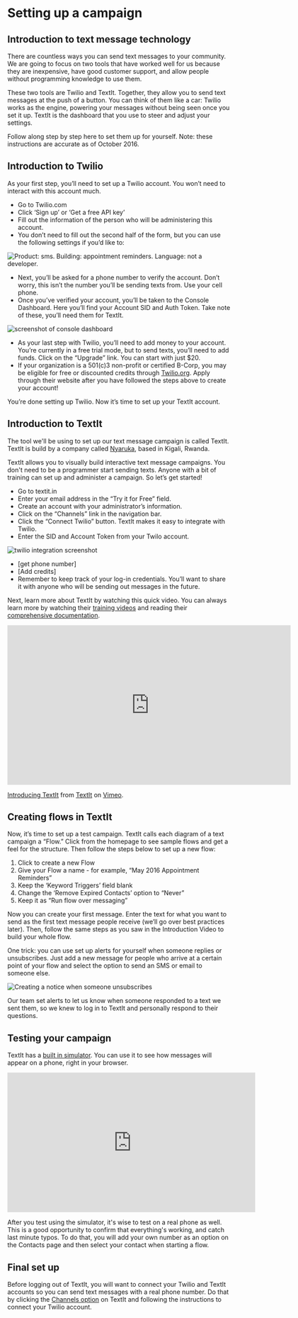 # Setting up a campaign

## Introduction to text message technology

There are countless ways you can send text messages to your community. We are going to focus on two tools that have worked well for us because they are inexpensive, have good customer support, and allow people without programming knowledge to use them. 

These two tools are Twilio and TextIt. Together, they allow you to send text messages at the push of a button. You can think of them like a car: Twilio works as the engine, powering your messages without being seen once you set it up. TextIt is the dashboard that you use to steer and adjust your settings.

Follow along step by step here to set them up for yourself. Note: these instructions are accurate as of October 2016.

## Introduction to Twilio

As your first step, you’ll need to set up a Twilio account. You won’t need to interact with this account much.

- Go to Twilio.com
- Click ‘Sign up’ or ‘Get a free API key’
- Fill out the information of the person who will be administering this account.
- You don’t need to fill out the second half of the form, but you can use the following settings if you’d like to:

![Product: sms. Building: appointment reminders. Language: not a developer.](/img/twilio_signup.png)

- Next, you’ll be asked for a phone number to verify the account. Don’t worry, this isn’t the number you’ll be sending texts from. Use your cell phone.
- Once you’ve verified your account, you’ll be taken to the Console Dashboard. Here you’ll find your Account SID and Auth Token. Take note of these, you’ll need them for TextIt.

![screenshot of console dashboard](/img/twilio_tokens.png)

- As your last step with Twilio, you’ll need to add money to your account. You’re currently in a free trial mode, but to send texts, you’ll need to add funds. Click on the “Upgrade” link. You can start with just $20.
- If your organization is a 501(c)3 non-profit or certified B-Corp, you may be eligible for free or discounted credits through [Twilio.org](https://www.twilio.org/). Apply through their website after you have followed the steps above to create your account! 

You’re done setting up Twilio. Now it’s time to set up your TextIt account.

## Introduction to TextIt

The tool we'll be using to set up our text message campaign is called TextIt. TextIt is build by a company called [Nyaruka](http://nyaruka.com/), based in Kigali, Rwanda.

TextIt allows you to visually build interactive text message campaigns. You don't need to be a programmer start sending texts. Anyone with a bit of training can set up and administer a campaign. So let’s get started!

- Go to textit.in
- Enter your email address in the “Try it for Free” field. 
- Create an account with your administrator’s information.
- Click on the “Channels” link in the navigation bar.
- Click the “Connect Twilio” button. TextIt makes it easy to integrate with Twilio.
- Enter the SID and Account Token from your Twilo account.

![twilio integration screenshot](/img/textit_token.png)

- [get phone number]
- [Add credits]
- Remember to keep track of your log-in credentials. You’ll want to share it with anyone who will be sending out messages in the future.


Next, learn more about TextIt by watching this quick video. You can always learn more by watching their [training videos](http://textit.in/video/) and reading their [comprehensive documentation](http://docs.textit.in/).

<iframe src="https://player.vimeo.com/video/72253940" width="640" height="360" frameborder="0" webkitallowfullscreen="" mozallowfullscreen="" allowfullscreen=""></iframe>

[Introducing TextIt](https://vimeo.com/72253940) from [TextIt](https://vimeo.com/textitin) on [Vimeo](https://vimeo.com).

## Creating flows in TextIt

Now, it’s time to set up a test campaign. TextIt calls each diagram of a text campaign a “Flow.” Click from the homepage to see sample flows and get a feel for the structure. Then follow the steps below to set up a new flow:

1. Click to create a new Flow
2. Give your Flow a name - for example, “May 2016 Appointment Reminders” 
3. Keep the ‘Keyword Triggers’ field blank 
4. Change the ‘Remove Expired Contacts’ option to “Never” 
5. Keep it as “Run flow over messaging”

Now you can create your first message. Enter the text for what you want to send as the first text message people receive (we’ll go over best practices later). Then, follow the same steps as you saw in the Introduction Video to build your whole flow.

One trick: you can use set up alerts for yourself when someone replies or unsubscribes. Just add a new message for people who arrive at a certain point of your flow and select the option to send an SMS or email to someone else.

![Creating a notice when someone unsubscribes](/img/setup_unsubscribe-notice.png)

Our team set alerts to let us know when someone responded to a text we sent them, so we knew to log in to TextIt and personally respond to their questions.

## Testing your campaign

TextIt has a [built in simulator](http://feedback.textit.in/knowledgebase/articles/776505-using-the-simulator). You can use it to see how messages will appear on a phone, right in your browser.

<iframe width="560" height="315" src="https://www.youtube.com/embed/--PvzMpiWFw" frameborder="0" allowfullscreen=""></iframe>

After you test using the simulator, it's wise to test on a real phone as well. This is a good opportunity to confirm that everything's working, and catch last minute typos. To do that, you will add your own number as an option on the Contacts page and then select your contact when starting a flow.

## Final set up

Before logging out of TextIt, you will want to connect your Twilio and TextIt accounts so you can send text messages with a real phone number. Do that by clicking the [Channels option](https://textit.in/channels/channel/claim/#) on TextIt and following the instructions to connect your Twilio account.
